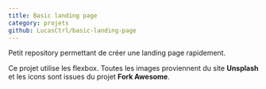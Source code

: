 ```yaml
---
title: Basic landing page
category: projets
github: LucasCtrl/basic-landing-page
---
```


Petit repository permettant de créer une landing page rapidement.

Ce projet utilise les flexbox. Toutes les images proviennent du site **Unsplash** et les icons sont issues du projet **Fork Awesome**.